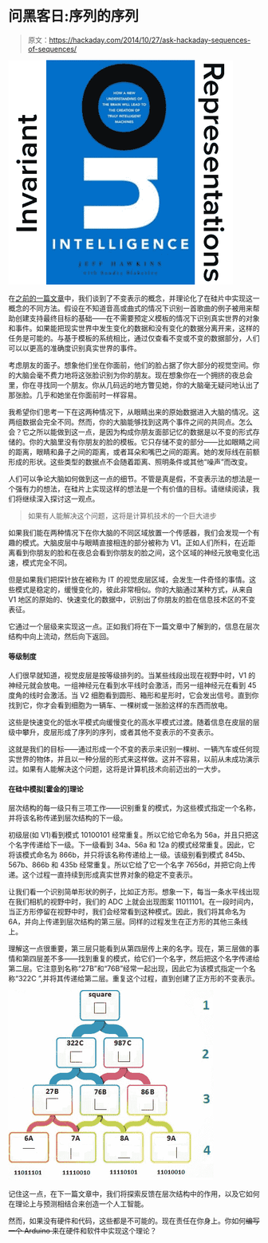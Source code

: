 # 问黑客日:序列的序列

> 原文：<https://hackaday.com/2014/10/27/ask-hackaday-sequences-of-sequences/>

![ask-hackaday-invariant-representations-featured-image](img/7db7e3b4de8211000c551dc6d3bfd214.png)

在[之前的一篇文章](http://hackaday.com/2014/10/15/ask-hackaday-what-are-invariant-representations/)中，我们谈到了不变表示的概念，并理论化了在硅片中实现这一概念的不同方法。假设在不知道音高或曲式的情况下识别一首歌曲的例子被用来帮助创建支持最终目标的基础——在不需要预定义模板的情况下识别真实世界的对象和事件。如果能把现实世界中发生变化的数据和没有变化的数据分离开来，这样的任务是可能的。与基于模板的系统相比，通过仅查看不变或不变的数据部分，人们可以以更高的准确度识别真实世界的事件。

考虑朋友的面子。想象他们坐在你面前，他们的脸占据了你大部分的视觉空间。你的大脑会毫不费力地将这张脸识别为你的朋友。现在想象你在一个拥挤的夜总会里，你在寻找同一个朋友。你从几码远的地方瞥见她，你的大脑毫无疑问地认出了那张脸。几乎和她坐在你面前时一样容易。

我希望你们思考一下在这两种情况下，从眼睛出来的原始数据进入大脑的情况。这两组数据会完全不同。然而，你的大脑能够找到这两个事件之间的共同点。怎么会？它之所以能做到这一点，是因为构成你朋友面部记忆的数据是以不变的形式存储的。你的大脑里没有你朋友的脸的模板。它只存储不变的部分——比如眼睛之间的距离，眼睛和鼻子之间的距离，或者耳朵和嘴巴之间的距离。她的发际线在前额形成的形状。这些类型的数据点不会随着距离、照明条件或其他“噪声”而改变。

人们可以争论大脑如何做到这一点的细节。不管是真是假，不变表示法的想法是一个强有力的想法，在硅片上实现这样的想法是一个有价值的目标。请继续阅读，我们将继续深入探讨这一观点。

> 如果有人能解决这个问题，这将是计算机技术的一个巨大进步

如果我们能在两种情况下在你大脑的不同区域放置一个传感器，我们会发现一个有趣的模式。大脑皮层中与眼睛直接相连的部分被称为 V1。正如人们所料，在近距离看到你朋友的脸和在夜总会看到你朋友的脸之间，这个区域的神经元放电变化迅速，模式完全不同。

但是如果我们把探针放在被称为 IT 的视觉皮层区域，会发生一件奇怪的事情。这些模式是稳定的，缓慢变化的，彼此非常相似。你的大脑通过某种方式，从来自 V1 地区的原始的、快速变化的数据中，识别出了你朋友的脸在信息技术区的不变表征。

它通过一个层级来实现这一点。正如我们将在下一篇文章中了解到的，信息在层次结构中向上流动，然后向下返回。

#### 等级制度

人们很早就知道，视觉皮层是按等级排列的。当某些线段出现在视野中时，V1 的神经元就会放电。一组神经元在看到水平线时会激活，而另一组神经元在看到 45 度角的线时会激活。当 V2 细胞看到圆形、箱形和星形时，它会发出信号。直到你找到它，你才会看到细胞为一辆车、一棵树或一张脸这样的东西而放电。

这些是快速变化的低水平模式向缓慢变化的高水平模式过渡。随着信息在皮层的层级中攀升，皮层形成了序列的序列，或者其他不变表示的不变表示。

这就是我们的目标——通过形成一个不变的表示来识别一棵树、一辆汽车或任何现实世界的物体，并且以一种分层的形式来这样做。这并不容易，以前从未成功演示过。如果有人能解决这个问题，这将是计算机技术向前迈出的一大步。

#### 在硅中模拟[霍金的]理论

层次结构的每一级只有三项工作——识别重复的模式，为这些模式指定一个名称，并将该名称传递到层次结构的下一级。

初级层(如 V1)看到模式 10100101 经常重复。所以它给它命名为 56a，并且只把这个名字传递给下一级。下一级看到 34a、56a 和 12a 的模式经常重复。因此，它将该模式命名为 866b，并只将该名称传递给上一级。该级别看到模式 845b、567b、866b 和 435b 经常重复。所以它给了它一个名字 7656d，并把它向上传递。这个过程一直持续到形成真实世界对象的稳定不变表示。

让我们看一个识别简单形状的例子，比如正方形。想象一下，每当一条水平线出现在我们相机的视野中时，我们的 ADC 上就会出现图案 11011101。在一段时间内，当正方形停留在视野中时，我们会经常看到这种模式。因此，我们将其命名为 6A，并向上传递到层次结构的第三层。同样的过程发生在正方形的其他三条线上。

理解这一点很重要，第三层只能看到从第四层传上来的名字。现在，第三层做的事情和第四层差不多——找到重复的模式，给它们一个名字，然后把这个名字传递给第二层。它注意到名称“27B”和“76B”经常一起出现，因此它为该模式指定一个名称“322C ”,并将其传递给第二层。重复这个过程，直到创建了正方形的不变表示。

![binary hierarchy](img/74748d7f6ca32c9b9a50800769452d55.png)

记住这一点，在下一篇文章中，我们将探索反馈在层次结构中的作用，以及它如何在理论上与预测相结合来创造一个人工智能。

然而，如果没有硬件和代码，这些都是不可能的。现在责任在你身上。你如何~~编写一个 Arduino 来~~在硬件和软件中实现这个理论？